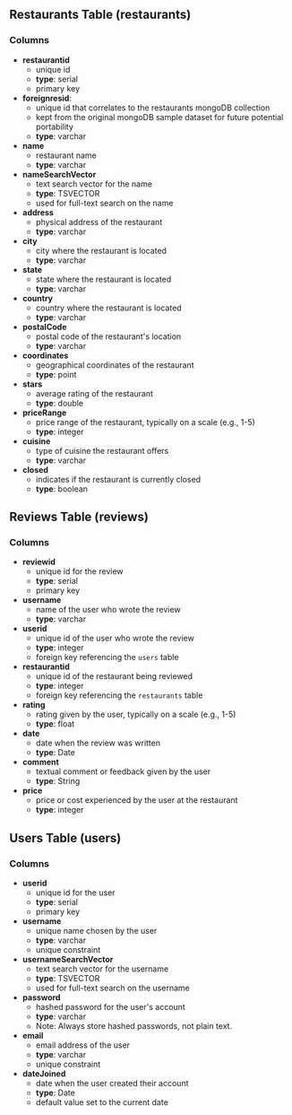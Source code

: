 ## Restaurants Table (restaurants)
### Columns
- **restaurantid**
    - unique id
    - **type**: serial
    - primary key
- **foreignresid**: 
    - unique id that correlates to the restaurants mongoDB collection
    - kept from the original mongoDB sample dataset for future potential portability
    - **type**: varchar
- **name**
    - restaurant name
    - **type**: varchar
- **nameSearchVector** 
    - text search vector for the name
    - **type**: TSVECTOR
    - used for full-text search on the name
- **address**
    - physical address of the restaurant
    - **type**: varchar
- **city**
    - city where the restaurant is located
    - **type**: varchar
- **state**
    - state where the restaurant is located
    - **type**: varchar
- **country**
    - country where the restaurant is located
    - **type**: varchar
- **postalCode**
    - postal code of the restaurant's location
    - **type**: varchar
- **coordinates**
    - geographical coordinates of the restaurant
    - **type**: point
- **stars**
    - average rating of the restaurant
    - **type**: double
- **priceRange**
    - price range of the restaurant, typically on a scale (e.g., 1-5)
    - **type**: integer
- **cuisine**
    - type of cuisine the restaurant offers
    - **type**: varchar
- **closed**
    - indicates if the restaurant is currently closed
    - **type**: boolean

## Reviews Table (reviews)
### Columns
- **reviewid**
    - unique id for the review
    - **type**: serial
    - primary key
- **username**
    - name of the user who wrote the review
    - **type**: varchar
- **userid**
    - unique id of the user who wrote the review
    - **type**: integer
    - foreign key referencing the `users` table
- **restaurantid**
    - unique id of the restaurant being reviewed
    - **type**: integer
    - foreign key referencing the `restaurants` table
- **rating**
    - rating given by the user, typically on a scale (e.g., 1-5)
    - **type**: float
- **date**
    - date when the review was written
    - **type**: Date
- **comment**
    - textual comment or feedback given by the user
    - **type**: String
- **price**
    - price or cost experienced by the user at the restaurant
    - **type**: integer


## Users Table (users)
### Columns
- **userid**
    - unique id for the user
    - **type**: serial
    - primary key
- **username**
    - unique name chosen by the user
    - **type**: varchar
    - unique constraint
- **usernameSearchVector** 
    - text search vector for the username
    - **type**: TSVECTOR
    - used for full-text search on the username
- **password**
    - hashed password for the user's account
    - **type**: varchar
    - Note: Always store hashed passwords, not plain text.
- **email**
    - email address of the user
    - **type**: varchar
    - unique constraint
- **dateJoined**
    - date when the user created their account
    - **type**: Date
    - default value set to the current date